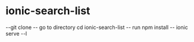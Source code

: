 # ionic-search-list

--git clone 
-- go to directory cd ionic-search-list
-- run npm install
-- ionic serve --l
